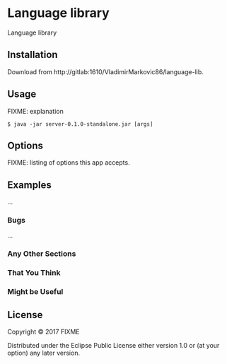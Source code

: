 # Language library

Language library

## Installation

Download from http://gitlab:1610/VladimirMarkovic86/language-lib.

## Usage

FIXME: explanation

    $ java -jar server-0.1.0-standalone.jar [args]

## Options

FIXME: listing of options this app accepts.

## Examples

...

### Bugs

...

### Any Other Sections
### That You Think
### Might be Useful

## License

Copyright © 2017 FIXME

Distributed under the Eclipse Public License either version 1.0 or (at
your option) any later version.
